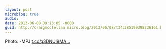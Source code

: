 ```yaml
---
layout: post
microblog: true
audio: 
date: 2013-06-08 09:13:05 -0600
guid: http://craigmcclellan.micro.blog/2013/06/08/t343385199398236161.html
---
```

Photo: -MPJ [t.co/g3DNUl9MA...](http://t.co/g3DNUl9MAs)
